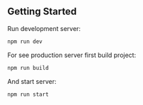 ## Getting Started

Run development server:
```bash
npm run dev
```

For see production server first build project:
```bash
npm run build
```
And start server:
```bash
npm run start
```